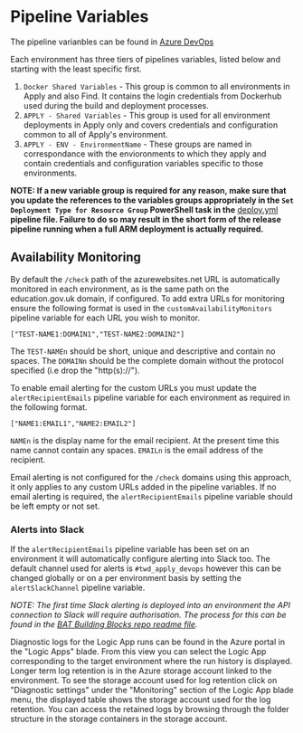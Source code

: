 # Pipeline Variables

The pipeline varianbles can be found in [Azure DevOps](https://dfe-ssp.visualstudio.com/Become-A-Teacher/_library?itemType=VariableGroups)

Each environment has three tiers of pipelines variables, listed below and starting with the least specific first.
1. `Docker Shared Variables` - This group is common to all environments in Apply and also Find. It contains the login credentials from Dockerhub used during the build and deployment processes.
1. `APPLY - Shared Variables` - This group is used for all environment deployments in Apply only and covers credentials and configuration common to all of Apply's environment.
1. `APPLY - ENV - EnvironmentName` - These groups are named in correspondance with the envioronments to which they apply and contain credentials and configuration variables specific to those environments.

**NOTE: If a new variable group is required for any reason, make sure that you update the references to the variables groups appropriately in the `Set Deployment Type for Resource Group` PowerShell task in the** [deploy.yml](../azure/pipelines/templates/deploy.yml) **pipeline file. Failure to do so may result in the short form of the release pipeline running when a full ARM deployment is actually required.**

## Availability Monitoring

By default the `/check` path of the azurewebsites.net URL is automatically monitored in each environment, as is the same path on the education.gov.uk domain, if configured. To add extra URLs for monitoring ensure the following format is used in the `customAvailabilityMonitors` pipeline variable for each URL you wish to monitor.

`["TEST-NAME1:DOMAIN1","TEST-NAME2:DOMAIN2"]`

The `TEST-NAMEn` should be short, unique and descriptive and contain no spaces. The `DOMAINn` should be the complete domain without the protocol specified (i.e drop the "http(s)://").

To enable email alerting for the custom URLs you must update the `alertRecipientEmails` pipeline variable for each environment as required in the following format.

`["NAME1:EMAIL1","NAME2:EMAIL2"]`

`NAMEn` is the display name for the email recipient. At the present time this name cannot contain any spaces. `EMAILn` is the email address of the recipient.

Email alerting is not configured for the `/check` domains using this approach, it only applies to any custom URLs added in the pipeline variables. If no email alerting is required, the `alertRecipientEmails` pipeline variable should be left empty or not set.

### Alerts into Slack

If the `alertRecipientEmails` pipeline variable has been set on an environment it will automatically configure alerting into Slack too. The default channel used for alerts is `#twd_apply_devops` however this can be changed globally or on a per environment basis by setting the `alertSlackChannel` pipeline variable.

*NOTE: The first time Slack alerting is deployed into an environment the API connection to Slack will require authorisation. The process for this can be found in the [BAT Building Blocks repo readme file](https://github.com/DFE-Digital/bat-platform-building-blocks#logic-app-for-slack).*

Diagnostic logs for the Logic App runs can be found in the Azure portal in the "Logic Apps" blade. From this view you can select the Logic App corresponding to the target environment where the run history is displayed. Longer term log retention is in the Azure storage account linked to the environment. To see the storage account used for log retention click on "Diagnostic settings" under the "Monitoring" section of the Logic App blade menu, the displayed table shows the storage account used for the log retention. You can access the retained logs by browsing through the folder structure in the storage containers in the storage account.
